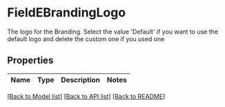 # FieldEBrandingLogo

The logo for the Branding. Select the value 'Default' if you want to use the default logo and delete the custom one if you used one

## Properties
Name | Type | Description | Notes
------------ | ------------- | ------------- | -------------

[[Back to Model list]](../README.md#documentation-for-models) [[Back to API list]](../README.md#documentation-for-api-endpoints) [[Back to README]](../README.md)


